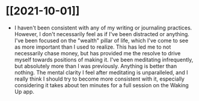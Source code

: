 # [[2021-10-01]]

- I haven't been consistent with any of my writing or journaling practices. However, I don't necessarily feel as if I've been distracted or anything. I've been focused on the "wealth" pillar of life, which I've come to see as more important than I used to realize. This has led me to not necessarily chase money, but has provided me the resolve to drive myself towards positions of making it. I've been meditating infrequently, but absolutely more than I was previously. Anything is better than nothing. The mental clarity I feel after meditating is unparalleled, and I really think I should try to become more consistent with it, especially considering it takes about ten minutes for a full session on the Waking Up app. 